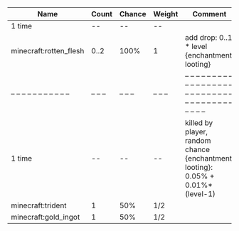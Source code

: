 | Name                   | Count | Chance | Weight | Comment                                                                         |
| ---------------------- | ----- | ------ | ------ | ------------------------------------------------------------------------------- |
| 1 time                 |    -- |     -- |     -- |                                                                                 |
| minecraft:rotten_flesh |  0..2 |   100% |      1 | add drop: 0..1 * level {enchantment: looting}                                   |
| – – – – – – – – – – –  | – – – | – – –  | – – –  | – – – – – – – – – – – – – – – – – – – – – – – – – – – – – – – – – – – – – – – – |
| 1 time                 |    -- |     -- |     -- | killed by player, random chance {enchantment: looting}: 0.05% + 0.01%*(level-1) |
| minecraft:trident      |     1 |    50% |    1/2 |                                                                                 |
| minecraft:gold_ingot   |     1 |    50% |    1/2 |                                                                                 |